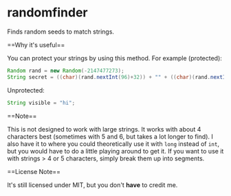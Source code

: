 randomfinder
============

Finds random seeds to match strings.

==Why it's useful==

You can protect your strings by using this method.
For example (protected):
```Java
Random rand = new Random(-2147477273);
String secret = ((char)(rand.nextInt(96)+32)) + "" + ((char)(rand.nextInt(96)+32));
```
Unprotected:
```Java
String visible = "hi";
```

==Note==

This is not designed to work with large strings. It works with about 4 characters best (sometimes with 5 and 6, but takes a lot longer to find). I also have it to where you could theoretically use it with ```long``` instead of ```int```, but you would have to do a little playing around to get it. If you want to use it with strings > 4 or 5 characters, simply break them up into segments.

==License Note==

It's still licensed under MIT, but you don't **have** to credit me.
